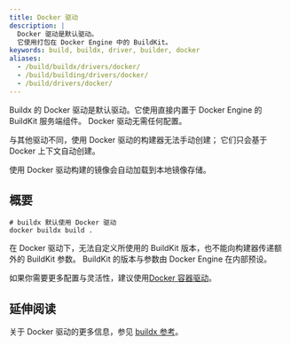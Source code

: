 ```yaml
---
title: Docker 驱动
description: |
  Docker 驱动是默认驱动。
  它使用打包在 Docker Engine 中的 BuildKit。
keywords: build, buildx, driver, builder, docker
aliases:
  - /build/buildx/drivers/docker/
  - /build/building/drivers/docker/
  - /build/drivers/docker/
---
```


Buildx 的 Docker 驱动是默认驱动。它使用直接内置于 Docker Engine 的 BuildKit 服务端组件。
Docker 驱动无需任何配置。

与其他驱动不同，使用 Docker 驱动的构建器无法手动创建；
它们只会基于 Docker 上下文自动创建。

使用 Docker 驱动构建的镜像会自动加载到本地镜像存储。

## 概要

```console
# buildx 默认使用 Docker 驱动
docker buildx build .
```

在 Docker 驱动下，无法自定义所使用的 BuildKit 版本，也不能向构建器传递额外的 BuildKit 参数。
BuildKit 的版本与参数由 Docker Engine 在内部预设。

如果你需要更多配置与灵活性，建议使用[Docker 容器驱动](./docker-container.md)。

## 延伸阅读

关于 Docker 驱动的更多信息，参见
[buildx 参考](/reference/cli/docker/buildx/create.md#driver)。
